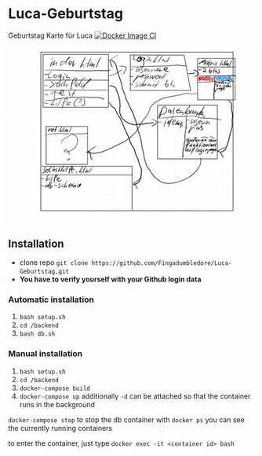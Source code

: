 # Luca-Geburtstag
Geburtstag Karte für Luca
[![Docker Image CI](https://github.com/Fingadumbledore/Luca-Geburtstag/actions/workflows/docker-image.yml/badge.svg)](https://github.com/Fingadumbledore/Luca-Geburtstag/actions/workflows/docker-image.yml)

![Screenshot.](IMG_0004.jpg)
## Installation
* clone repo `git clone https://github.com/Fingadumbledore/Luca-Geburtstag.git`
* **You have to verify yourself with your Github login data**


### Automatic installation 
1. `bash setup.sh`
2. `cd /backend`
3. `bash db.sh`
### Manual installation

1. `bash setup.sh`
2. `cd /backend`
3. `docker-compose build`
4. `docker-compose up` additionally `-d` can be attached so that the container runs in the background

`docker-compose stop` to stop the db container
with `docker ps` you can see the currently running containers

to enter the container, just type `docker exec -it <container id> bash`

